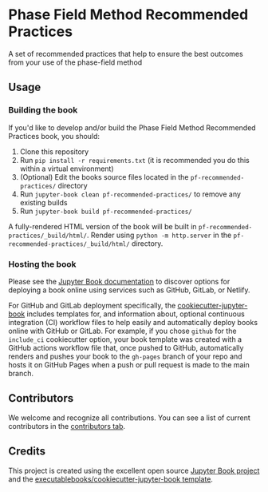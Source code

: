 # Phase Field Method Recommended Practices

A set of recommended practices that help to ensure the best outcomes from your use of the phase-field method

## Usage

### Building the book

If you'd like to develop and/or build the Phase Field Method Recommended Practices book, you should:

1. Clone this repository
2. Run `pip install -r requirements.txt` (it is recommended you do this within a virtual environment)
3. (Optional) Edit the books source files located in the `pf-recommended-practices/` directory
4. Run `jupyter-book clean pf-recommended-practices/` to remove any existing builds
5. Run `jupyter-book build pf-recommended-practices/`

A fully-rendered HTML version of the book will be built in
`pf-recommended-practices/_build/html/`. Render using `python -m
http.server` in the `pf-recommended-practices/_build/html/` directory.

### Hosting the book

Please see the [Jupyter Book documentation](https://jupyterbook.org/publish/web.html) to discover options for deploying a book online using services such as GitHub, GitLab, or Netlify.

For GitHub and GitLab deployment specifically, the [cookiecutter-jupyter-book](https://github.com/executablebooks/cookiecutter-jupyter-book) includes templates for, and information about, optional continuous integration (CI) workflow files to help easily and automatically deploy books online with GitHub or GitLab. For example, if you chose `github` for the `include_ci` cookiecutter option, your book template was created with a GitHub actions workflow file that, once pushed to GitHub, automatically renders and pushes your book to the `gh-pages` branch of your repo and hosts it on GitHub Pages when a push or pull request is made to the main branch.

## Contributors

We welcome and recognize all contributions. You can see a list of current contributors in the [contributors tab](https://github.com/guyer/pf-recommended-practices/graphs/contributors).

## Credits

This project is created using the excellent open source [Jupyter Book project](https://jupyterbook.org/) and the [executablebooks/cookiecutter-jupyter-book template](https://github.com/executablebooks/cookiecutter-jupyter-book).
